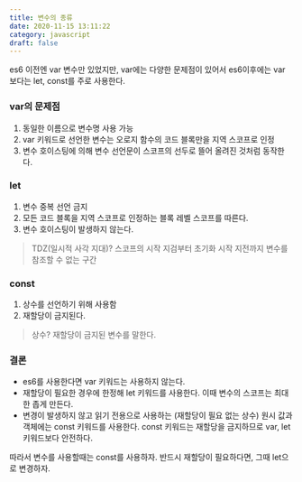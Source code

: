 ```yaml
---
title: 변수의 종류
date: 2020-11-15 13:11:22
category: javascript
draft: false
---
```


es6 이전엔 var 변수만 있었지만, var에는 다양한 문제점이 있어서
es6이후에는 var 보다는 let, const를 주로 사용한다.

### var의 문제점

1. 동일한 이름으로 변수명 사용 가능
2. var 키워드로 선언한 변수는 오로지 함수의 코드 블록만을 지역 스코프로 인정
3. 변수 호이스팅에 의해 변수 선언문이 스코프의 선두로 뜰어 올려진 것처럼 동작한다.

### let

1. 변수 중복 선언 금지
2. 모든 코드 블록을 지역 스코프로 인정하는 블록 레벨 스코프를 따른다.
3. 변수 호이스팅이 발생하지 않는다.

> TDZ(일시적 사각 지대)? 스코프의 시작 지검부터 초기화 시작 지전까지 변수를 참조할 수 없는 구간

### const

1. 상수를 선언하기 위해 사용함
2. 재할당이 금지된다.

> 상수? 재할당이 금지된 변수를 말한다.

### 결론

- es6를 사용한다면 var 키워드는 사용하지 않는다.
- 재할당이 필요한 경우에 한정해 let 키워드를 사용한다. 이때 변수의 스코프는 최대한 좁게 만든다.
- 변경이 발생하지 않고 읽기 전용으로 사용하는 (재할당이 필요 없는 상수) 원시 값과 객체에는 const 키워드를 사용한다. const 키워드는 재할당을 금지하므로 var, let 키워드보다 안전하다.

따라서 변수를 사용할때는 const를 사용하자. 반드시 재할당이 필요하다면, 그때 let으로 변경하자.
